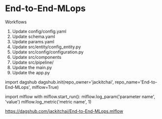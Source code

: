 # End-to-End-MLops

Workflows
1. Update config/config.yaml
2. Update schema.yaml
3. Update params.yaml
4. Update src/entity/config_entity.py
5. Update src/config/configuration.py
6. Update src/components
7. Update src/pipeline/
8. Update the main.py
9. Update the app.py


import dagshub
dagshub.init(repo_owner='jackitchai', repo_name='End-to-End-MLops', mlflow=True)

import mlflow
with mlflow.start_run():
  mlflow.log_param('parameter name', 'value')
  mlflow.log_metric('metric name', 1)

https://dagshub.com/jackitchai/End-to-End-MLops.mlflow

